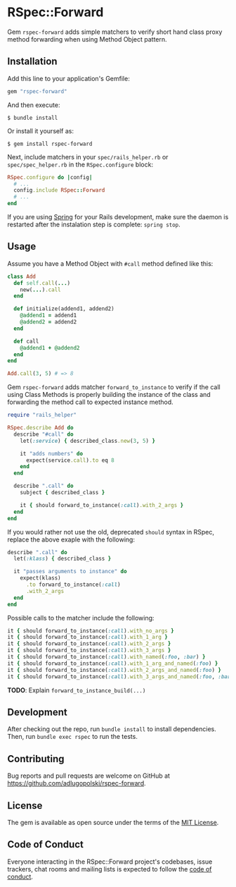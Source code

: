# RSpec::Forward

Gem `rspec-forward` adds simple matchers to verify short hand class proxy
method forwarding when using Method Object pattern.

## Installation

Add this line to your application's Gemfile:

```ruby
gem "rspec-forward"
```

And then execute:

    $ bundle install

Or install it yourself as:

    $ gem install rspec-forward


Next, include matchers in your `spec/rails_helper.rb` or `spec/spec_helper.rb` in the
`RSpec.configure` block:

```ruby
RSpec.configure do |config|
  # ...
  config.include RSpec::Forward
  # ...
end
```

If you are using [Spring](https://github.com/rails/spring) for your Rails
development, make sure the daemon is restarted after the instalation step is
complete: `spring stop`.

## Usage

Assume you have a Method Object with `#call` method defined like this:

```ruby
class Add
  def self.call(...)
    new(...).call
  end

  def initialize(addend1, addend2)
    @addend1 = addend1
    @addend2 = addend2
  end

  def call
    @addend1 + @addend2
  end
end

Add.call(3, 5) # => 8
```

Gem `rspec-forward` adds matcher `forward_to_instance` to verify if the
call using Class Methods is properly building the instance of the class and
forwarding the method call to expected instance method.

```ruby
require "rails_helper"

RSpec.describe Add do
  describe "#call" do
    let(:service) { described_class.new(3, 5) }

    it "adds numbers" do
      expect(service.call).to eq 8
    end
  end

  describe ".call" do
    subject { described_class }

    it { should forward_to_instance(:call).with_2_args }
  end
end
```

If you would rather not use the old, deprecated
`should` syntax in RSpec, replace the above exaple with the following:

```ruby
describe ".call" do
  let(:klass) { described_class }

  it "passes arguments to instance" do
    expect(klass)
      .to forward_to_instance(:call)
      .with_2_args
  end
end
```

Possible calls to the matcher include the following:

```ruby
it { should forward_to_instance(:call).with_no_args }
it { should forward_to_instance(:call).with_1_arg }
it { should forward_to_instance(:call).with_2_args }
it { should forward_to_instance(:call).with_3_args }
it { should forward_to_instance(:call).with_named(:foo, :bar) }
it { should forward_to_instance(:call).with_1_arg_and_named(:foo) }
it { should forward_to_instance(:call).with_2_args_and_named(:foo) }
it { should forward_to_instance(:call).with_3_args_and_named(:foo, :bar) }
```

**TODO**: Explain `forward_to_instance_build(...)`

## Development

After checking out the repo, run `bundle install` to install dependencies. Then, run
`bundle exec rspec` to run the tests.

## Contributing

Bug reports and pull requests are welcome on GitHub at
https://github.com/adlugopolski/rspec-forward.

## License

The gem is available as open source under the terms of the [MIT License](https://opensource.org/licenses/MIT).

## Code of Conduct

Everyone interacting in the RSpec::Forward project's codebases, issue
trackers, chat rooms and mailing lists is expected to follow the [code of
conduct](https://github.com/adlugopolski/rspec-forward/blob/master/CODE_OF_CONDUCT.md).
